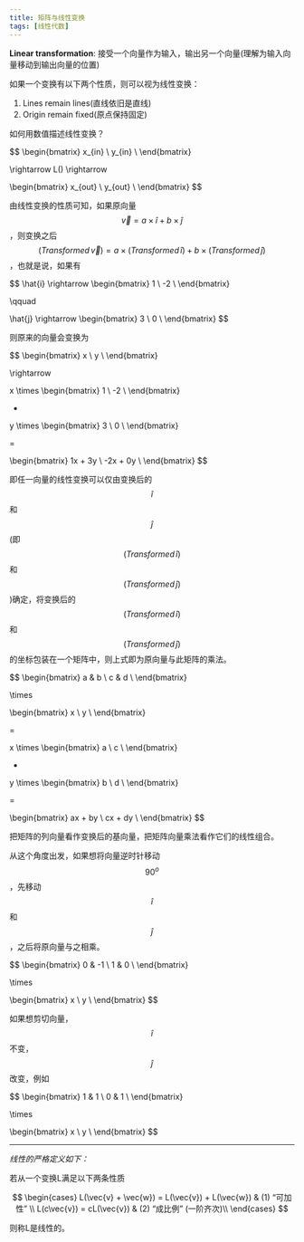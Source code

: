 ```yaml
---
title: 矩阵与线性变换
tags: [线性代数]
---
```


**Linear transformation**: 接受一个向量作为输入，输出另一个向量(理解为输入向量移动到输出向量的位置)

如果一个变换有以下两个性质，则可以视为线性变换：

1. Lines remain lines(直线依旧是直线)
2. Origin remain fixed(原点保持固定)

如何用数值描述线性变换？

$$
\begin{bmatrix}
x_{in} \\
y_{in} \\
\end{bmatrix}

\rightarrow L() \rightarrow

\begin{bmatrix}
x_{out} \\
y_{out} \\
\end{bmatrix}
$$

由线性变换的性质可知，如果原向量$$ \vec{v} = a \times \hat{i} + b \times \hat{j} $$，则变换之后$$ (Transformed \, \vec{v}) = a \times (Transformed \, \hat{i}) + b \times (Transformed \, \hat{j}) $$，也就是说，如果有

$$
\hat{i}
\rightarrow
\begin{bmatrix}
1 \\
-2 \\
\end{bmatrix}

\qquad

\hat{j}
\rightarrow
\begin{bmatrix}
3 \\
0 \\
\end{bmatrix}
$$

则原来的向量会变换为

$$
\begin{bmatrix}
x \\
y \\
\end{bmatrix}

\rightarrow

x
\times
\begin{bmatrix}
1 \\
-2 \\
\end{bmatrix}

+

y
\times
\begin{bmatrix}
3 \\
0 \\
\end{bmatrix}

=

\begin{bmatrix}
1x + 3y \\
-2x + 0y \\
\end{bmatrix}
$$

即任一向量的线性变换可以仅由变换后的$$ \hat{i} $$和$$ \hat{j} $$(即$$ (Transformed \, \hat{i}) $$和$$ (Transformed \, \hat{j}) $$)确定，将变换后的$$ (Transformed \, \hat{i}) $$和$$ (Transformed \, \hat{j}) $$的坐标包装在一个矩阵中，则上式即为原向量与此矩阵的乘法。

$$
\begin{bmatrix}
a & b \\
c & d \\
\end{bmatrix}

\times

\begin{bmatrix}
x \\
y \\
\end{bmatrix}

=

x
\times
\begin{bmatrix}
a \\
c \\
\end{bmatrix}

+

y
\times
\begin{bmatrix}
b \\
d \\
\end{bmatrix}

=

\begin{bmatrix}
ax + by \\
cx + dy \\
\end{bmatrix}
$$

把矩阵的列向量看作变换后的基向量，把矩阵向量乘法看作它们的线性组合。

从这个角度出发，如果想将向量逆时针移动$$ 90^o $$，先移动$$ \hat{i} $$和$$ \hat{j} $$，之后将原向量与之相乘。

$$
\begin{bmatrix}
0 & -1 \\
1 & 0 \\
\end{bmatrix}

\times

\begin{bmatrix}
x \\
y \\
\end{bmatrix}
$$

如果想剪切向量，$$ \hat{i} $$不变，$$ \hat{j} $$改变，例如

$$
\begin{bmatrix}
1 & 1 \\
0 & 1 \\
\end{bmatrix}

\times

\begin{bmatrix}
x \\
y \\
\end{bmatrix}
$$

---

*线性的严格定义如下：*

若从一个变换L满足以下两条性质

$$
\begin{cases}
L(\vec{v} + \vec{w}) = L(\vec{v}) + L(\vec{w}) & (1) “可加性” \\
L(c\vec{v}) = cL(\vec{v}) & (2) “成比例” (一阶齐次)\\
\end{cases}
$$

则称L是线性的。
